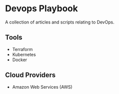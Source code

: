 # Devops Playbook 

A collection of articles and scripts relating to DevOps.

## Tools 

* Terraform 
* Kubernetes 
* Docker 

## Cloud Providers

* Amazon Web Services (AWS)